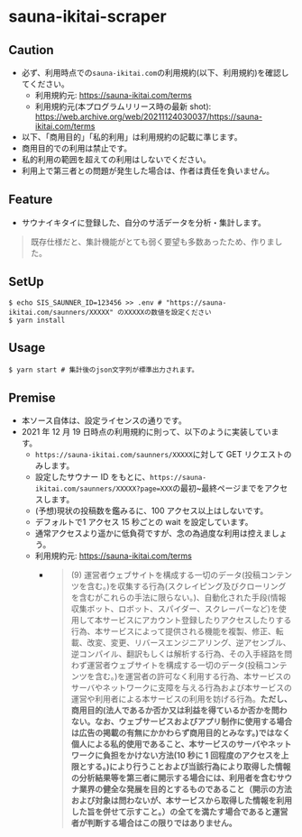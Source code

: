 # sauna-ikitai-scraper

## Caution

- 必ず、利用時点での`sauna-ikitai.com`の利用規約(以下、利用規約)を確認してください。
  - 利用規約元: https://sauna-ikitai.com/terms
  - 利用規約元(本プログラムリリース時の最新 shot): https://web.archive.org/web/20211124030037/https://sauna-ikitai.com/terms
- 以下、「商用目的」「私的利用」は利用規約の記載に準じます。
- 商用目的での利用は禁止です。
- 私的利用の範囲を超えての利用はしないでください。
- 利用上で第三者との問題が発生した場合は、作者は責任を負いません。

## Feature

- サウナイキタイに登録した、自分のサ活データを分析・集計します。

> 既存仕様だと、集計機能がとても弱く要望も多数あったため、作りました。  

## SetUp

```
$ echo SIS_SAUNNER_ID=123456 >> .env # "https://sauna-ikitai.com/saunners/XXXXX" のXXXXXの数値を設定ください
$ yarn install
```

## Usage

```
$ yarn start # 集計後のjson文字列が標準出力されます。
```

## Premise

- 本ソース自体は、設定ライセンスの通りです。
- 2021 年 12 月 19 日時点の利用規約に則って、以下のように実装しています。
  - `https://sauna-ikitai.com/saunners/XXXXX`に対して GET リクエストのみします。
  - 設定したサウナー ID をもとに、`https://sauna-ikitai.com/saunners/XXXXX?page=XXX`の最初~最終ページまでをアクセスします。
  - (予想)現状の投稿数を鑑みるに、100 アクセス以上はしないです。
  - デフォルトで1 アクセス 15 秒ごとの wait を設定しています。
  - 通常アクセスより遥かに低負荷ですが、念の為過度な利用は控えましょう。
  - 利用規約元: https://sauna-ikitai.com/terms
    - > (9) 運営者ウェブサイトを構成する一切のデータ(投稿コンテンツを含む。)を収集する行為(スクレイピング及びクローリングを含むがこれらの手法に限らない。)、自動化された手段(情報収集ボット、ロボット、スパイダー、スクレーパーなど)を使用して本サービスにアカウント登録したりアクセスしたりする行為、本サービスによって提供される機能を複製、修正、転載、改変、変更、リバースエンジニアリング、逆アセンブル、逆コンパイル、翻訳もしくは解析する行為、その入手経路を問わず運営者ウェブサイトを構成する一切のデータ(投稿コンテンツを含む。)を運営者の許可なく利用する行為、本サービスのサーバやネットワークに支障を与える行為および本サービスの運営や利用者による本サービスの利用を妨げる行為。**ただし、商用目的(法人であるか否か又は利益を得ているか否かを問わない。なお、ウェブサービスおよびアプリ制作に使用する場合は広告の掲載の有無にかかわらず商用目的とみなす。)ではなく個人による私的使用であること、本サービスのサーバやネットワークに負担をかけない方法(10 秒に 1 回程度のアクセスを上限とする。)により行うことおよび当該行為により取得した情報の分析結果等を第三者に開示する場合には、利用者を含むサウナ業界の健全な発展を目的とするものであること（開示の方法および対象は問わないが、本サービスから取得した情報を利用した旨を併せて示すこと。）の全てを満たす場合であると運営者が判断する場合はこの限りではありません。**
